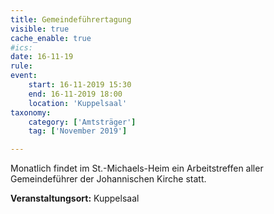 ```yaml
---
title: Gemeindeführertagung
visible: true
cache_enable: true
#ics: 
date: 16-11-19
rule: 
event:
	start: 16-11-2019 15:30
	end: 16-11-2019 18:00
	location: 'Kuppelsaal'
taxonomy:
	category: ['Amtsträger']
	tag: ['November 2019']

---
```

Monatlich findet im St.-Michaels-Heim ein Arbeitstreffen aller Gemeindeführer der Johannischen Kirche statt.



**Veranstaltungsort:** Kuppelsaal

